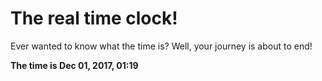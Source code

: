 # The real time clock!

Ever wanted to know what the time is? Well, your journey is about to end!

**The time is Dec 01, 2017, 01:19**